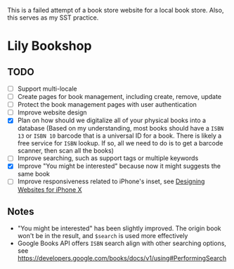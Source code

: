 This is a failed attempt of a book store website for a local book store. Also, this serves as my SST practice.

# Lily Bookshop

## TODO

- [ ] Support multi-locale
- [ ] Create pages for book management, including create, remove, update
- [ ] Protect the book management pages with user authentication
- [ ] Improve website design
- [x] Plan on how should we digitalize all of your physical books into a database (Based on my understanding, most books should have a `ISBN 13` or `ISBN 10` barcode that is a universal ID for a book. There is likely a free service for `ISBN` lookup. If so, all we need to do is to get a barcode scanner, then scan all the books)
- [ ] Improve searching, such as support tags or multiple keywords
- [x] Improve "You might be interested" because now it might suggests the same book
- [ ] Improve responsiveness related to iPhone's inset, see [Designing Websites for iPhone X](https://webkit.org/blog/7929/designing-websites-for-iphone-x/)

## Notes

- "You might be interested" has been slightly improved. The origin book won't be in the result, and `$search` is used more effectively
- Google Books API offers `ISBN` search align with other searching options, see https://developers.google.com/books/docs/v1/using#PerformingSearch
